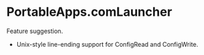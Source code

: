 # PortableApps.comLauncher
Feature suggestion.

* Unix-style line-ending support for ConfigRead and ConfigWrite.
